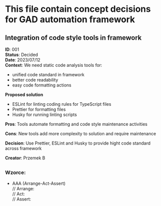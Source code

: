 # This file contain concept decisions for GAD automation framework

## Integration of code style tools in framework

**ID**: 001  
**Status**: Decided  
**Date**: 2023/07/12  
**Context**:
We need static code analysis tools for:

- unified code standard in framework
- better code readability
- easy code formatting actions

**Proposed solution**

- ESLint for linting coding rules for TypeScript files
- Prettier for formatting files
- Husky for running linting scripts

**Pros**: Tools automate formatting and code style maintenance activities

**Cons**: New tools add more complexity to solution and require maintenance

**Decision**: Use Prettier, ESLint and Husky to provide hight code standard across framework

**Creator**: Przemek B

##

### Wzorce:

- AAA (Arrange-Act-Assert)  
  // Arrange:  
  // Act:  
  // Assert:
